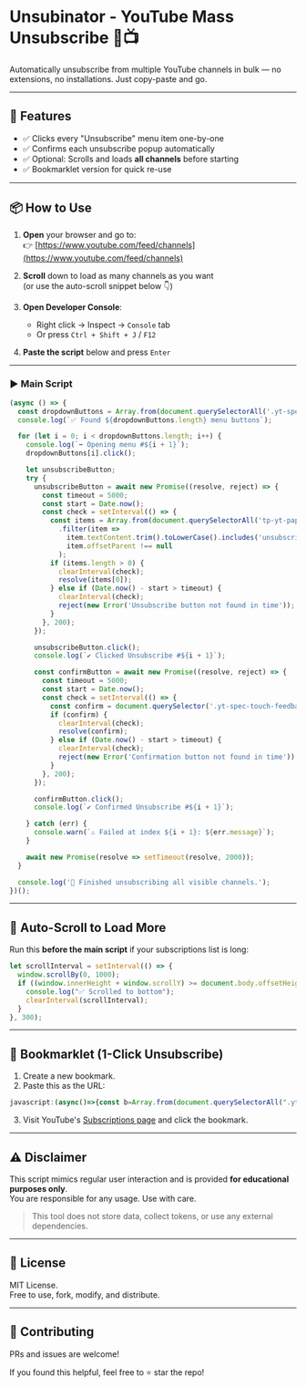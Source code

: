 
# Unsubinator - YouTube Mass Unsubscribe 🚫📺

Automatically unsubscribe from multiple YouTube channels in bulk — no extensions, no installations. Just copy-paste and go.

---

## 🔧 Features

- ✅ Clicks every "Unsubscribe" menu item one-by-one  
- ✅ Confirms each unsubscribe popup automatically  
- ✅ Optional: Scrolls and loads **all channels** before starting  
- ✅ Bookmarklet version for quick re-use

---

## 📦 How to Use

1. **Open** your browser and go to:  
   👉 [https://www.youtube.com/feed/channels](https://www.youtube.com/feed/channels)

2. **Scroll** down to load as many channels as you want  
   (or use the auto-scroll snippet below 👇)

3. **Open Developer Console**:  
   - Right click → Inspect → `Console` tab  
   - Or press `Ctrl + Shift + J` / `F12`

4. **Paste the script** below and press `Enter`

---

### ▶️ Main Script

```javascript
(async () => {
  const dropdownButtons = Array.from(document.querySelectorAll('.yt-spec-button-shape-next__secondary-icon'));
  console.log(`✅ Found ${dropdownButtons.length} menu buttons`);

  for (let i = 0; i < dropdownButtons.length; i++) {
    console.log(`➡️ Opening menu #${i + 1}`);
    dropdownButtons[i].click();

    let unsubscribeButton;
    try {
      unsubscribeButton = await new Promise((resolve, reject) => {
        const timeout = 5000;
        const start = Date.now();
        const check = setInterval(() => {
          const items = Array.from(document.querySelectorAll('tp-yt-paper-item'))
            .filter(item =>
              item.textContent.trim().toLowerCase().includes('unsubscribe') &&
              item.offsetParent !== null
            );
          if (items.length > 0) {
            clearInterval(check);
            resolve(items[0]);
          } else if (Date.now() - start > timeout) {
            clearInterval(check);
            reject(new Error('Unsubscribe button not found in time'));
          }
        }, 200);
      });

      unsubscribeButton.click();
      console.log(`✔️ Clicked Unsubscribe #${i + 1}`);

      const confirmButton = await new Promise((resolve, reject) => {
        const timeout = 5000;
        const start = Date.now();
        const check = setInterval(() => {
          const confirm = document.querySelector('.yt-spec-touch-feedback-shape__fill');
          if (confirm) {
            clearInterval(check);
            resolve(confirm);
          } else if (Date.now() - start > timeout) {
            clearInterval(check);
            reject(new Error('Confirmation button not found in time'));
          }
        }, 200);
      });

      confirmButton.click();
      console.log(`✔️ Confirmed Unsubscribe #${i + 1}`);

    } catch (err) {
      console.warn(`⚠️ Failed at index ${i + 1}: ${err.message}`);
    }

    await new Promise(resolve => setTimeout(resolve, 2000));
  }

  console.log('🎉 Finished unsubscribing all visible channels.');
})();
```

---

## 🔁 Auto-Scroll to Load More

Run this **before the main script** if your subscriptions list is long:

```javascript
let scrollInterval = setInterval(() => {
  window.scrollBy(0, 1000);
  if ((window.innerHeight + window.scrollY) >= document.body.offsetHeight - 500) {
    console.log("✅ Scrolled to bottom");
    clearInterval(scrollInterval);
  }
}, 300);
```

---

## 🔖 Bookmarklet (1-Click Unsubscribe)

1. Create a new bookmark.
2. Paste this as the URL:

```javascript
javascript:(async()=>{const b=Array.from(document.querySelectorAll(".yt-spec-button-shape-next__secondary-icon"));for(let i=0;i<b.length;i++){b[i].click();let u=await new Promise((r,j)=>{let t=Date.now();let c=setInterval(()=>{let d=Array.from(document.querySelectorAll("tp-yt-paper-item")).find(e=>e.textContent.toLowerCase().includes("unsubscribe")&&e.offsetParent!==null);if(d){clearInterval(c);r(d)}else if(Date.now()-t>5000){clearInterval(c);j("Timeout")}},200)});u.click();let f=await new Promise((r,j)=>{let t=Date.now();let c=setInterval(()=>{let d=document.querySelector(".yt-spec-touch-feedback-shape__fill");if(d){clearInterval(c);r(d)}else if(Date.now()-t>5000){clearInterval(c);j("Timeout")}},200)});f.click();await new Promise(r=>setTimeout(r,1500))}alert("Unsubscribe done!")})();
```

3. Visit YouTube's [Subscriptions page](https://www.youtube.com/feed/channels) and click the bookmark.

---

## ⚠️ Disclaimer

This script mimics regular user interaction and is provided **for educational purposes only**.  
You are responsible for any usage. Use with care.

> This tool does not store data, collect tokens, or use any external dependencies.

---

## 📄 License

MIT License.  
Free to use, fork, modify, and distribute.

---

## 🙌 Contributing

PRs and issues are welcome!

If you found this helpful, feel free to ⭐️ star the repo!
